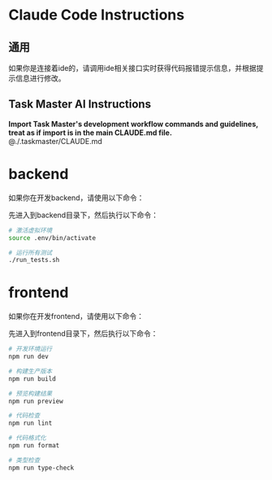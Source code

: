 # Claude Code Instructions

## 通用

如果你是连接着ide的，请调用ide相关接口实时获得代码报错提示信息，并根据提示信息进行修改。

## Task Master AI Instructions
**Import Task Master's development workflow commands and guidelines, treat as if import is in the main CLAUDE.md file.**
@./.taskmaster/CLAUDE.md

# backend

如果你在开发backend，请使用以下命令：

先进入到backend目录下，然后执行以下命令：
```bash
# 激活虚拟环境
source .env/bin/activate

# 运行所有测试
./run_tests.sh
```

# frontend

如果你在开发frontend，请使用以下命令：

先进入到frontend目录下，然后执行以下命令：
```bash
# 开发环境运行
npm run dev

# 构建生产版本
npm run build

# 预览构建结果
npm run preview

# 代码检查
npm run lint

# 代码格式化
npm run format

# 类型检查
npm run type-check
```